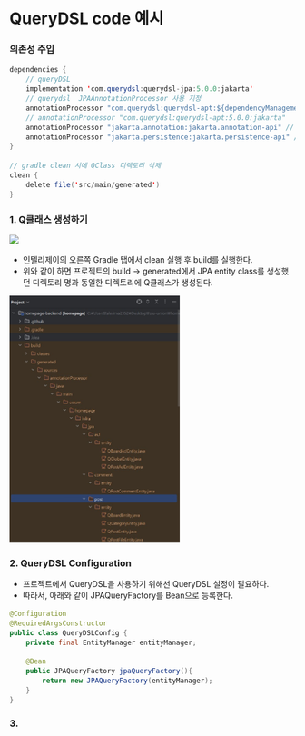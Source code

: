 # QueryDSL code 예시

### 의존성 주입
```java
dependencies {
	// queryDSL
	implementation 'com.querydsl:querydsl-jpa:5.0.0:jakarta'
    // querydsl  JPAAnnotationProcessor 사용 지정
    annotationProcessor "com.querydsl:querydsl-apt:${dependencyManagement.importedProperties['querydsl.version']}:jakarta" 
	// annotationProcessor "com.querydsl:querydsl-apt:5.0.0:jakarta"
	annotationProcessor "jakarta.annotation:jakarta.annotation-api" // java.lang.NoClassDefFoundError (javax.annotation.Generated) 대응 코드
	annotationProcessor "jakarta.persistence:jakarta.persistence-api" // java.lang.NoClassDefFoundError (javax.annotation.Entity) 대응 코드
}

// gradle clean 시에 QClass 디렉토리 삭제
clean {	
    delete file('src/main/generated')
} 

```

### 1. Q클래스 생성하기

<img src="https://velog.velcdn.com/images/kimsundae/post/fafdc270-5839-4bb9-9827-bdb2bbcbba21/image.png" width=300px>

- 인텔리제이의 오른쪽 Gradle 탭에서 clean 실행 후 build를 실행한다.
- 위와 같이 하면 프로젝트의 build -> generated에서 JPA entity class를 생성했던 디렉토리 명과 동일한 디렉토리에 Q클래스가 생성된다.

<img src="Q클래스.jpg" width=300px>

### 2. QueryDSL Configuration
- 프로젝트에서 QueryDSL을 사용하기 위해선 QueryDSL 설정이 필요하다.
- 따라서, 아래와 같이 JPAQueryFactory를 Bean으로 등록한다.
```java
@Configuration
@RequiredArgsConstructor
public class QueryDSLConfig {
    private final EntityManager entityManager;

    @Bean
    public JPAQueryFactory jpaQueryFactory(){
        return new JPAQueryFactory(entityManager);
    }
}
```

### 3. 